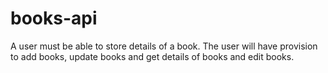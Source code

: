 # books-api

A user must be able to store details of a book. The user will have provision to add books, update books and get details of books and edit books.
